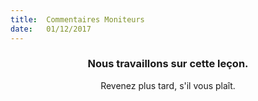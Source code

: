 ```yaml
---
title:  Commentaires Moniteurs
date:   01/12/2017
---
```


### <center>Nous travaillons sur cette leçon.</center>
<center>Revenez plus tard, s'il vous plaît.</center>